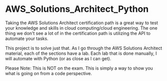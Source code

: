 # AWS_Solutions_Architect_Python
Taking the AWS Solutions Architect certification path is a great way to test your knowledge and skills in cloud computing/cloud engineering. The one thing we don't see a lot of in the certification path is utilizing the API to automate your tasks. 

This project is to solve just that. As I go through the AWS Solutions Architect material, each of the sections have a lab. Each lab that is done manually, I will automate with Python (or as close as I can get). 

Please Note: This is NOT on the exam. This is simply a way to show you what is going on from a code perspective.
